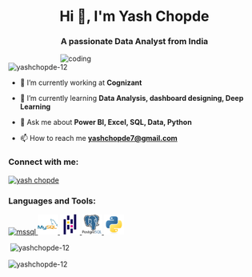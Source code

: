 <h1 align="center">Hi 👋, I'm Yash Chopde</h1>
<h3 align="center">A passionate Data Analyst from India</h3>
<img align="right" alt="coding" width="400" src"![image](https://github.com/user-attachments/assets/a31b8f55-fb08-4ecf-aa8f-2c0912c20f6d)
">

<p align="left"> <img src="https://komarev.com/ghpvc/?username=yashchopde-12&label=Profile%20views&color=0e75b6&style=flat" alt="yashchopde-12" /> </p>

- 🔭 I’m currently working at **Cognizant**

- 🌱 I’m currently learning **Data Analysis, dashboard designing, Deep Learning**

- 💬 Ask me about **Power BI, Excel, SQL, Data, Python**

- 📫 How to reach me **yashchopde7@gmail.com**

<h3 align="left">Connect with me:</h3>
<p align="left">
<a href="https://linkedin.com/in/yash chopde" target="blank"><img align="center" src="https://raw.githubusercontent.com/rahuldkjain/github-profile-readme-generator/master/src/images/icons/Social/linked-in-alt.svg" alt="yash chopde" height="30" width="40" /></a>
</p>

<h3 align="left">Languages and Tools:</h3>
<p align="left"> <a href="https://www.microsoft.com/en-us/sql-server" target="_blank" rel="noreferrer"> <img src="https://www.svgrepo.com/show/303229/microsoft-sql-server-logo.svg" alt="mssql" width="40" height="40"/> </a> <a href="https://www.mysql.com/" target="_blank" rel="noreferrer"> <img src="https://raw.githubusercontent.com/devicons/devicon/master/icons/mysql/mysql-original-wordmark.svg" alt="mysql" width="40" height="40"/> </a> <a href="https://pandas.pydata.org/" target="_blank" rel="noreferrer"> <img src="https://raw.githubusercontent.com/devicons/devicon/2ae2a900d2f041da66e950e4d48052658d850630/icons/pandas/pandas-original.svg" alt="pandas" width="40" height="40"/> </a> <a href="https://www.postgresql.org" target="_blank" rel="noreferrer"> <img src="https://raw.githubusercontent.com/devicons/devicon/master/icons/postgresql/postgresql-original-wordmark.svg" alt="postgresql" width="40" height="40"/> </a> <a href="https://www.python.org" target="_blank" rel="noreferrer"> <img src="https://raw.githubusercontent.com/devicons/devicon/master/icons/python/python-original.svg" alt="python" width="40" height="40"/> </a> </p>

<p>&nbsp;<img align="center" src="https://github-readme-stats.vercel.app/api?username=yashchopde-12&show_icons=true&locale=en" alt="yashchopde-12" /></p>

<p><img align="center" src="https://github-readme-streak-stats.herokuapp.com/?user=yashchopde-12&" alt="yashchopde-12" /></p>

